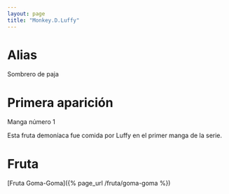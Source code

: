 ```yaml
---
layout: page
title: "Monkey.D.Luffy"
---
```


# Alias

Sombrero de paja

# Primera aparición

Manga número 1

Esta fruta demoníaca fue comida por Luffy en el primer manga de la serie.

# Fruta

[Fruta Goma-Goma]({% page_url /fruta/goma-goma %})